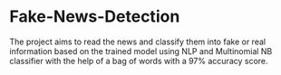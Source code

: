 # Fake-News-Detection
The project aims to read the news and classify them into fake or real information based on the trained model using NLP and Multinomial NB classifier with the help of a bag of words with a 97% accuracy score.
